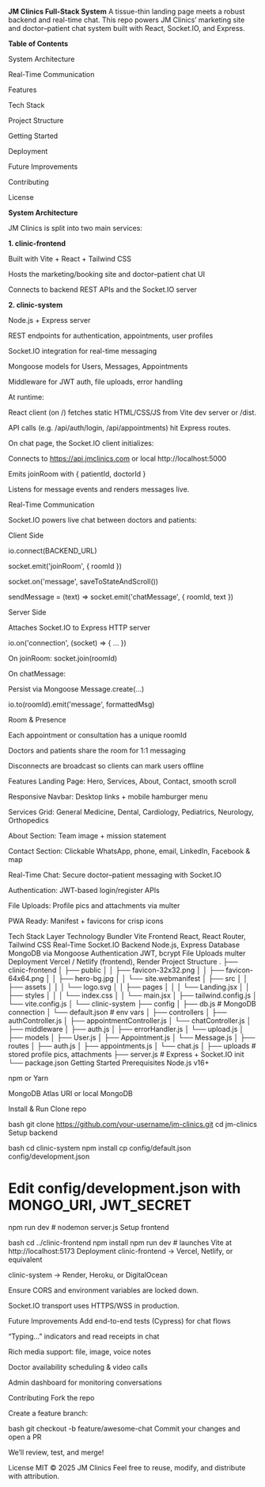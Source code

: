 **JM Clinics Full-Stack System**
A tissue-thin landing page meets a robust backend and real-time chat. This repo powers JM Clinics’ marketing site and doctor–patient chat system built with React, Socket.IO, and Express.

**Table of Contents**

System Architecture

Real-Time Communication

Features

Tech Stack

Project Structure

Getting Started

Deployment

Future Improvements

Contributing

License

**System Architecture**

JM Clinics is split into two main services:

**1. clinic-frontend**

Built with Vite + React + Tailwind CSS

Hosts the marketing/booking site and doctor–patient chat UI

Connects to backend REST APIs and the Socket.IO server

**2. clinic-system**

Node.js + Express server

REST endpoints for authentication, appointments, user profiles

Socket.IO integration for real-time messaging

Mongoose models for Users, Messages, Appointments

Middleware for JWT auth, file uploads, error handling

At runtime:

React client (on /) fetches static HTML/CSS/JS from Vite dev server or /dist.

API calls (e.g. /api/auth/login, /api/appointments) hit Express routes.

On chat page, the Socket.IO client initializes:

Connects to https://api.jmclinics.com or local http://localhost:5000

Emits joinRoom with { patientId, doctorId }

Listens for message events and renders messages live.

Real-Time Communication

Socket.IO powers live chat between doctors and patients:

Client Side

io.connect(BACKEND_URL)

socket.emit('joinRoom', { roomId })

socket.on('message', saveToStateAndScroll())

sendMessage = (text) => socket.emit('chatMessage', { roomId, text })

Server Side

Attaches Socket.IO to Express HTTP server

io.on('connection', (socket) => { ... })

On joinRoom: socket.join(roomId)

On chatMessage:

Persist via Mongoose Message.create(...)

io.to(roomId).emit('message', formattedMsg)

Room & Presence

Each appointment or consultation has a unique roomId

Doctors and patients share the room for 1:1 messaging

Disconnects are broadcast so clients can mark users offline

Features
Landing Page: Hero, Services, About, Contact, smooth scroll

Responsive Navbar: Desktop links + mobile hamburger menu

Services Grid: General Medicine, Dental, Cardiology, Pediatrics, Neurology, Orthopedics

About Section: Team image + mission statement

Contact Section: Clickable WhatsApp, phone, email, LinkedIn, Facebook & map

Real-Time Chat: Secure doctor–patient messaging with Socket.IO

Authentication: JWT-based login/register APIs

File Uploads: Profile pics and attachments via multer

PWA Ready: Manifest + favicons for crisp icons

Tech Stack
Layer	Technology
Bundler	Vite
Frontend	React, React Router, Tailwind CSS
Real-Time	Socket.IO
Backend	Node.js, Express
Database	MongoDB via Mongoose
Authentication	JWT, bcrypt
File Uploads	multer
Deployment	Vercel / Netlify (frontend), Render
Project Structure
.
├── clinic-frontend
│   ├── public
│   │   ├── favicon-32x32.png
│   │   ├── favicon-64x64.png
│   │   ├── hero-bg.jpg
│   │   └── site.webmanifest
│   ├── src
│   │   ├── assets
│   │   │   └── logo.svg
│   │   ├── pages
│   │   │   └── Landing.jsx
│   │   ├── styles
│   │   │   └── index.css
│   │   └── main.jsx
│   ├── tailwind.config.js
│   └── vite.config.js
│
└── clinic-system
    ├── config
    │   ├── db.js              # MongoDB connection
    │   └── default.json       # env vars
    │
    ├── controllers
    │   ├── authController.js
    │   ├── appointmentController.js
    │   └── chatController.js
    │
    ├── middleware
    │   ├── auth.js
    │   ├── errorHandler.js
    │   └── upload.js
    │
    ├── models
    │   ├── User.js
    │   ├── Appointment.js
    │   └── Message.js
    │
    ├── routes
    │   ├── auth.js
    │   ├── appointments.js
    │   └── chat.js
    │
    ├── uploads             # stored profile pics, attachments
    ├── server.js           # Express + Socket.IO init
    └── package.json
Getting Started
Prerequisites
Node.js v16+

npm or Yarn

MongoDB Atlas URI or local MongoDB

Install & Run
Clone repo

bash
git clone https://github.com/your-username/jm-clinics.git
cd jm-clinics
Setup backend

bash
cd clinic-system
npm install
cp config/default.json config/development.json
# Edit config/development.json with MONGO_URI, JWT_SECRET
npm run dev     # nodemon server.js
Setup frontend

bash
cd ../clinic-frontend
npm install
npm run dev     # launches Vite at http://localhost:5173
Deployment
clinic-frontend → Vercel, Netlify, or equivalent

clinic-system → Render, Heroku, or DigitalOcean

Ensure CORS and environment variables are locked down.

Socket.IO transport uses HTTPS/WSS in production.

Future Improvements
Add end-to-end tests (Cypress) for chat flows

“Typing…” indicators and read receipts in chat

Rich media support: file, image, voice notes

Doctor availability scheduling & video calls

Admin dashboard for monitoring conversations

Contributing
Fork the repo

Create a feature branch:

bash
git checkout -b feature/awesome-chat
Commit your changes and open a PR

We’ll review, test, and merge!

License
MIT © 2025 JM Clinics Feel free to reuse, modify, and distribute with attribution.
